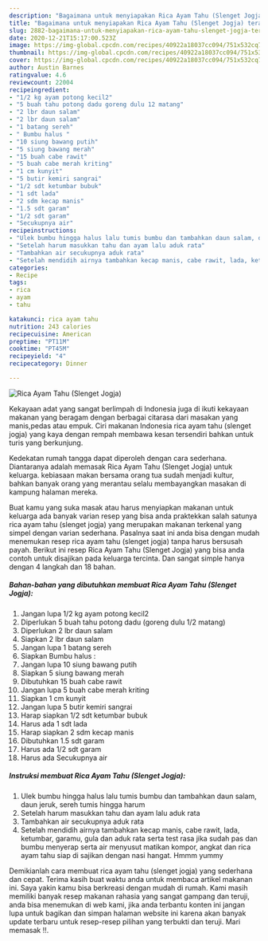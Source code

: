 ```yaml
---
description: "Bagaimana untuk menyiapakan Rica Ayam Tahu (Slenget Jogja) teraktual"
title: "Bagaimana untuk menyiapakan Rica Ayam Tahu (Slenget Jogja) teraktual"
slug: 2882-bagaimana-untuk-menyiapakan-rica-ayam-tahu-slenget-jogja-teraktual
date: 2020-12-21T15:17:00.523Z
image: https://img-global.cpcdn.com/recipes/40922a18037cc094/751x532cq70/rica-ayam-tahu-slenget-jogja-foto-resep-utama.jpg
thumbnail: https://img-global.cpcdn.com/recipes/40922a18037cc094/751x532cq70/rica-ayam-tahu-slenget-jogja-foto-resep-utama.jpg
cover: https://img-global.cpcdn.com/recipes/40922a18037cc094/751x532cq70/rica-ayam-tahu-slenget-jogja-foto-resep-utama.jpg
author: Austin Barnes
ratingvalue: 4.6
reviewcount: 22004
recipeingredient:
- "1/2 kg ayam potong kecil2"
- "5 buah tahu potong dadu goreng dulu 12 matang"
- "2 lbr daun salam"
- "2 lbr daun salam"
- "1 batang sereh"
- " Bumbu halus "
- "10 siung bawang putih"
- "5 siung bawang merah"
- "15 buah cabe rawit"
- "5 buah cabe merah kriting"
- "1 cm kunyit"
- "5 butir kemiri sangrai"
- "1/2 sdt ketumbar bubuk"
- "1 sdt lada"
- "2 sdm kecap manis"
- "1.5 sdt garam"
- "1/2 sdt garam"
- "Secukupnya air"
recipeinstructions:
- "Ulek bumbu hingga halus lalu tumis bumbu dan tambahkan daun salam, daun jeruk, sereh tumis hingga harum"
- "Setelah harum masukkan tahu dan ayam lalu aduk rata"
- "Tambahkan air secukupnya aduk rata"
- "Setelah mendidih airnya tambahkan kecap manis, cabe rawit, lada, ketumbar, garamu, gula dan aduk rata serta test rasa jika sudah pas dan bumbu menyerap serta air menyusut matikan kompor, angkat dan rica ayam tahu siap di sajikan dengan nasi hangat. Hmmm yummy"
categories:
- Recipe
tags:
- rica
- ayam
- tahu

katakunci: rica ayam tahu 
nutrition: 243 calories
recipecuisine: American
preptime: "PT11M"
cooktime: "PT45M"
recipeyield: "4"
recipecategory: Dinner

---
```



![Rica Ayam Tahu (Slenget Jogja)](https://img-global.cpcdn.com/recipes/40922a18037cc094/751x532cq70/rica-ayam-tahu-slenget-jogja-foto-resep-utama.jpg)

Kekayaan adat yang sangat berlimpah di Indonesia juga di ikuti kekayaan makanan yang beragam dengan berbagai citarasa dari masakan yang manis,pedas atau empuk. Ciri makanan Indonesia rica ayam tahu (slenget jogja) yang kaya dengan rempah membawa kesan tersendiri bahkan untuk turis yang berkunjung.




Kedekatan rumah tangga dapat diperoleh dengan cara sederhana. Diantaranya adalah memasak Rica Ayam Tahu (Slenget Jogja) untuk keluarga. kebiasaan makan bersama orang tua sudah menjadi kultur, bahkan banyak orang yang merantau selalu membayangkan masakan di kampung halaman mereka.

Buat kamu yang suka masak atau harus menyiapkan makanan untuk keluarga ada banyak varian resep yang bisa anda praktekkan salah satunya rica ayam tahu (slenget jogja) yang merupakan makanan terkenal yang simpel dengan varian sederhana. Pasalnya saat ini anda bisa dengan mudah menemukan resep rica ayam tahu (slenget jogja) tanpa harus bersusah payah.
Berikut ini resep Rica Ayam Tahu (Slenget Jogja) yang bisa anda contoh untuk disajikan pada keluarga tercinta. Dan sangat simple hanya dengan 4 langkah dan 18 bahan.


<!--inarticleads1-->

##### Bahan-bahan yang dibutuhkan membuat Rica Ayam Tahu (Slenget Jogja):

1. Jangan lupa 1/2 kg ayam potong kecil2
1. Diperlukan 5 buah tahu potong dadu (goreng dulu 1/2 matang)
1. Diperlukan 2 lbr daun salam
1. Siapkan 2 lbr daun salam
1. Jangan lupa 1 batang sereh
1. Siapkan  Bumbu halus :
1. Jangan lupa 10 siung bawang putih
1. Siapkan 5 siung bawang merah
1. Dibutuhkan 15 buah cabe rawit
1. Jangan lupa 5 buah cabe merah kriting
1. Siapkan 1 cm kunyit
1. Jangan lupa 5 butir kemiri sangrai
1. Harap siapkan 1/2 sdt ketumbar bubuk
1. Harus ada 1 sdt lada
1. Harap siapkan 2 sdm kecap manis
1. Dibutuhkan 1.5 sdt garam
1. Harus ada 1/2 sdt garam
1. Harus ada Secukupnya air




<!--inarticleads2-->

##### Instruksi membuat  Rica Ayam Tahu (Slenget Jogja):

1. Ulek bumbu hingga halus lalu tumis bumbu dan tambahkan daun salam, daun jeruk, sereh tumis hingga harum
1. Setelah harum masukkan tahu dan ayam lalu aduk rata
1. Tambahkan air secukupnya aduk rata
1. Setelah mendidih airnya tambahkan kecap manis, cabe rawit, lada, ketumbar, garamu, gula dan aduk rata serta test rasa jika sudah pas dan bumbu menyerap serta air menyusut matikan kompor, angkat dan rica ayam tahu siap di sajikan dengan nasi hangat. Hmmm yummy




Demikianlah cara membuat rica ayam tahu (slenget jogja) yang sederhana dan cepat. Terima kasih buat waktu anda untuk membaca artikel makanan ini. Saya yakin kamu bisa berkreasi dengan mudah di rumah. Kami masih memiliki banyak resep makanan rahasia yang sangat gampang dan teruji, anda bisa menemukan di web kami, jika anda terbantu konten ini jangan lupa untuk bagikan dan simpan halaman website ini karena akan banyak update terbaru untuk resep-resep pilihan yang terbukti dan teruji. Mari memasak !!. 
